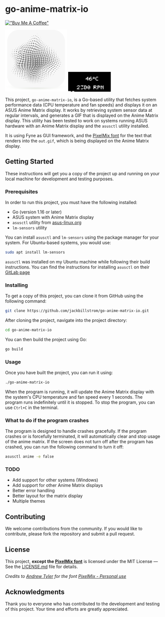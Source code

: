 # go-anime-matrix-io
[!["Buy Me A Coffee"](https://www.buymeacoffee.com/assets/img/custom_images/orange_img.png)](https://www.buymeacoffee.com/jackbillstrom)

<img src="./Icon.png" alt="The current GUI app icon" width="200px" height="200px">
<img src="./out.gif" alt="A generated gif-image that displays on your Anime Matrix display" width="138px" height="64px">


This project, `go-anime-matrix-io`, is a Go-based utility that fetches system performance data (CPU temperature and fan speeds) and displays it on an ASUS Anime Matrix display. It works by retrieving system sensor data at regular intervals, and generates a GIF that is displayed on the Anime Matrix display. This utility has been tested to work on systems running ASUS hardware with an Anime Matrix display and the `asusctl` utility installed.

It is using Fyne as GUI framework, and the [PixelMix font](https://andrewtyler.gumroad.com/) for the text that renders into the `out.gif`, which is being displayed on the Anime Matrix display.

## Getting Started

These instructions will get you a copy of the project up and running on your local machine for development and testing purposes.

### Prerequisites

In order to run this project, you must have the following installed:

- Go (version 1.16 or later)
- ASUS system with Anime Matrix display
- `asusctl` utility from [asus-linux.org](https://asus-linux.org/)
- `lm-sensors` utility

You can install `asusctl` and `lm-sensors` using the package manager for your system. For Ubuntu-based systems, you would use:

```sh
sudo apt install lm-sensors
```

`asusctl` was installed on my Ubuntu machine while following their build instructions. You can find the instructions for installing `asusctl` on their [GitLab page](https://gitlab.com/asus-linux/asusctl#building)

### Installing

To get a copy of this project, you can clone it from GitHub using the following command:

```sh
git clone https://github.com/jackbillstrom/go-anime-matrix-io.git
```

After cloning the project, navigate into the project directory:

```sh
cd go-anime-matrix-io
```

You can then build the project using Go:

```sh
go build
```

### Usage

Once you have built the project, you can run it using:

```sh
./go-anime-matrix-io
```


When the program is running, it will update the Anime Matrix display with the system's CPU temperature and fan speed every 1 seconds. The program runs indefinitely until it is stopped. To stop the program, you can use `Ctrl+C` in the terminal.

### What to do if the program crashes

The program is designed to handle crashes gracefully. If the program crashes or is forcefully terminated, it will automatically clear and stop usage of the anime matrix.
If the screen does not turn off after the program has crashed, you can run the following command to turn it off:

```sh
asusctl anime -e false
```

### TODO
- Add support for other systems (Windows)
- Add support for other Anime Matrix displays
- Better error handling
- Better layout for the matrix display
- Multiple themes

## Contributing

We welcome contributions from the community. If you would like to contribute, please fork the repository and submit a pull request.

## License

This project, **except the [PixelMix font](https://andrewtyler.gumroad.com/)** is licensed under the MIT License — See the [LICENSE.md](LICENSE.md) file for details.

*Credits to [Andrew Tyler](https://andrewtyler.gumroad.com/) for the font [PixelMix - Personal use](https://www.dafont.com/pixelmix.font)*

## Acknowledgments

Thank you to everyone who has contributed to the development and testing of this project. Your time and efforts are greatly appreciated.